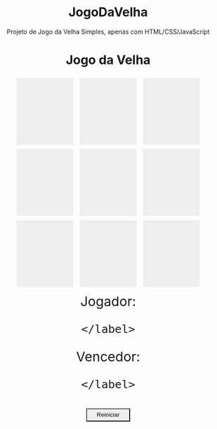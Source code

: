 # JogoDaVelha

Projeto de Jogo da Velha Simples, apenas com HTML/CSS/JavaScript

<!DOCTYPE html>
<html lang="en">
<head>
    <meta charset="UTF-8">
    <meta http-equiv="X-UA-Compatible" content="IE=edge">
    <link rel="stylesheet" href="styles.css">
    <meta name="viewport" content="width=device-width, initial-scale=1.0">
    <title>Jogo da Velha</title>
</head>
<body>
  
<style>
  
  body {
    text-align: center;
}

.quadrado{
    text-align: center;
    width: 50px;
    background-color: #eee;
    display: inline-block;
    padding: 40px;
    font-size: 60px;
    margin: 5px;
    cursor: pointer;
    color: #eee;
}

.jogador, .vencedor{
    font-size: 30px;
    margin-top: 10px;
}

.button{
    margin-top: 10px;
    width: 100px;
    height: 30px;
    background:#eee;
    cursor: pointer;
}
  
</style>
   
   

<h1>Jogo da Velha</h1>

<div>
    <div id="1" class="quadrado" onclick="escolherquadrado(this.id)">-</div>
    <div id="2" class="quadrado" onclick="escolherquadrado(this.id)">-</div>
    <div id="3" class="quadrado" onclick="escolherquadrado(this.id)">-</div>
</div>

<div>
    <div id="4" class="quadrado" onclick="escolherquadrado(this.id)">-</div>
    <div id="5" class="quadrado" onclick="escolherquadrado(this.id)">-</div>
    <div id="6" class="quadrado" onclick="escolherquadrado(this.id)">-</div>
</div>

<div>
    <div id="7" class="quadrado" onclick="escolherquadrado(this.id)">-</div>
    <div id="8" class="quadrado" onclick="escolherquadrado(this.id)">-</div>
    <div id="9" class="quadrado" onclick="escolherquadrado(this.id)">-</div>
</div>

<div class="jogador">
    <label>
        Jogador:
    </label>
    <label id="Jogador-Selecionado">

    </label>
</div>

<div class="vencedor">
    <label>
        Vencedor:
    </label>
    <label id="Vencedor-Selecionado">

    </label>
</div>

<div>
    <button class="button" onclick="reiniciar()">
        Reiniciar
    </button>
</div>
    
</body>

<script type="text/javascript">
  var jogador = null;
var vencedor = null;
var VencedorSelecionado = document.getElementById ('Vencedor-Selecionado');
var JogadorSelecionado = document.getElementById('Jogador-Selecionado');
var quadrados = document.getElementsByClassName('quadrado');

mudarJogador('X');

function escolherquadrado(id){

    if(vencedor!=null){
        return;
    }
    var quadrado = document.getElementById(id);

    if(quadrado.innerHTML !== '-'){
        return;
    }

    quadrado.innerHTML = jogador;
    quadrado.style.color = '#000';

    if(jogador == 'X'){
        jogador = '0';
    }else{
        jogador = 'X';
    }
    mudarJogador(jogador);
    checaVencedor();
}

function mudarJogador(valor){
    jogador = valor;
    JogadorSelecionado.innerHTML = jogador;
}

function  checaVencedor(){
    var quadrado1 = document.getElementById(1);
    var quadrado2 = document.getElementById(2);
    var quadrado3 = document.getElementById(3);
    var quadrado4 = document.getElementById(4);
    var quadrado5 = document.getElementById(5);
    var quadrado6 = document.getElementById(6);
    var quadrado7 = document.getElementById(7);
    var quadrado8 = document.getElementById(8);
    var quadrado9 = document.getElementById(9);

    if(checaSequencia(quadrado1, quadrado2, quadrado3)){
        mudacor(quadrado1, quadrado2, quadrado3);
        mudavencedor(quadrado1);
        return;
    }

    if(checaSequencia(quadrado4, quadrado5, quadrado6)){
        mudacor(quadrado4, quadrado5, quadrado6);
        mudavencedor(quadrado4);
        return;
    }

    if(checaSequencia(quadrado7, quadrado8, quadrado9)){
        mudacor(quadrado7, quadrado8, quadrado9);
        mudavencedor(quadrado7);
        return;
    }

    if(checaSequencia(quadrado1, quadrado4, quadrado7)){
        mudacor(quadrado1, quadrado4, quadrado7);
        mudavencedor(quadrado7);
        return;
    }
    if(checaSequencia(quadrado2, quadrado5, quadrado8)){
        mudacor(quadrado2, quadrado5, quadrado8);
        mudavencedor(quadrado2);
        return;
    }
    if(checaSequencia(quadrado3, quadrado6, quadrado9)){
        mudacor(quadrado3, quadrado6, quadrado9);
        mudavencedor(quadrado3);
        return;
    }

    if(checaSequencia(quadrado1, quadrado5, quadrado9)){
        mudacor(quadrado1, quadrado5, quadrado9);
        mudavencedor(quadrado1);
        return;
    }

    if(checaSequencia(quadrado3, quadrado5, quadrado7)){
        mudacor(quadrado3, quadrado5, quadrado7);
        mudavencedor(quadrado3);
        return;
    }

}






function mudavencedor(quadrado){
    vencedor = quadrado.innerHTML;
    VencedorSelecionado.innerHTML = vencedor;
}

function mudacor(quadrado1, quadrado2, quadrado3){
    quadrado1.style.background = '#0f0';
    quadrado2.style.background = '#0f0';
    quadrado3.style.background = '#0f0';
}

function checaSequencia (quadrado1, quadrado2, quadrado3){
    var eigual = false;

    if(quadrado1.innerHTML !== '-' && quadrado1.innerHTML === quadrado2.innerHTML && quadrado2.innerHTML === quadrado3.innerHTML){
        eigual=true;
    }
    return eigual;
}

function reiniciar(){
    vencedor = null;
    VencedorSelecionado.innerHTML = '';
   
    for(var i=1;i<=9;i++){
        var quadrado = document.getElementById(i);
        quadrado.style.background = '#eee';
        quadrado.style.color = '#eee';
        quadrado.innerHTML = '-';
    }

    mudarJogador('X');
}
</script>
</html>
